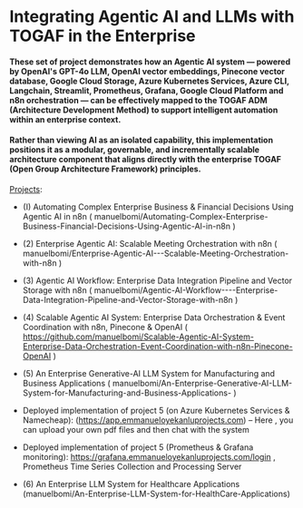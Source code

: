 # Integrating Agentic AI and LLMs with TOGAF in the Enterprise

#### These set of project demonstrates how an Agentic AI system — powered by OpenAI's GPT-4o LLM, OpenAI vector embeddings, Pinecone vector database, Google Cloud Storage, Azure Kubernetes Services, Azure CLI, Langchain, Streamlit, Prometheus, Grafana, Google Cloud Platform and n8n orchestration — can be effectively mapped to the TOGAF ADM (Architecture Development Method) to support intelligent automation within an enterprise context. 

#### Rather than viewing AI as an isolated capability, this implementation positions it as a modular, governable, and incrementally scalable architecture component that aligns directly with the enterprise TOGAF (Open Group Architecture Framework) principles.

<ins>Projects</ins>: 

* (I) Automating Complex Enterprise Business & Financial Decisions Using Agentic AI in n8n ( manuelbomi/Automating-Complex-Enterprise-Business-Financial-Decisions-Using-Agentic-AI-in-n8n )

* (2) Enterprise Agentic AI: Scalable Meeting Orchestration with n8n ( manuelbomi/Enterprise-Agentic-AI---Scalable-Meeting-Orchestration-with-n8n )

* (3) Agentic AI Workflow: Enterprise Data Integration Pipeline and Vector Storage with n8n ( manuelbomi/Agentic-AI-Workflow----Enterprise-Data-Integration-Pipeline-and-Vector-Storage-with-n8n )

* (4) Scalable Agentic AI System: Enterprise Data Orchestration & Event Coordination with n8n, Pinecone & OpenAI  ( https://github.com/manuelbomi/Scalable-Agentic-AI-System-Enterprise-Data-Orchestration-Event-Coordination-with-n8n-Pinecone-OpenAI )

* (5) An Enterprise Generative-AI LLM System for Manufacturing and Business Applications ( manuelbomi/An-Enterprise-Generative-AI-LLM-System-for-Manufacturing-and-Business-Applications- )
  
- Deployed implementation  of project 5 (on Azure Kubernetes Services & Namecheap): (https://app.emmanueloyekanluprojects.com) – Here , you can upload your own pdf files and then chat with the system
  
- Deployed implementation of project 5 (Prometheus & Grafana monitoring): https://grafana.emmanueloyekanluprojects.com/login , Prometheus Time Series Collection and Processing Server
  
* (6) An Enterprise LLM System for Healthcare Applications (manuelbomi/An-Enterprise-LLM-System-for-HealthCare-Applications) 
	
